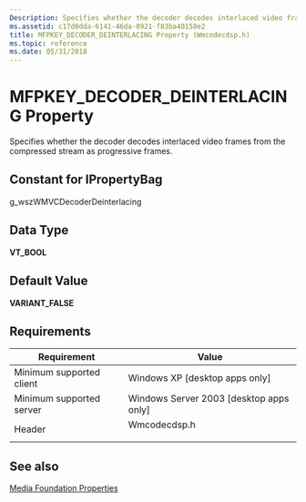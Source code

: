 ```yaml
---
Description: Specifies whether the decoder decodes interlaced video frames from the compressed stream as progressive frames.
ms.assetid: c17d0dda-6141-46da-8921-f83ba40158e2
title: MFPKEY_DECODER_DEINTERLACING Property (Wmcodecdsp.h)
ms.topic: reference
ms.date: 05/31/2018
---
```


# MFPKEY\_DECODER\_DEINTERLACING Property

Specifies whether the decoder decodes interlaced video frames from the compressed stream as progressive frames.

## Constant for IPropertyBag

g\_wszWMVCDecoderDeinterlacing

## Data Type

**VT\_BOOL**

## Default Value

**VARIANT\_FALSE**

## Requirements



| Requirement | Value |
|-------------------------------------|-----------------------------------------------------------------------------------------|
| Minimum supported client<br/> | Windows XP \[desktop apps only\]<br/>                                             |
| Minimum supported server<br/> | Windows Server 2003 \[desktop apps only\]<br/>                                    |
| Header<br/>                   | <dl> <dt>Wmcodecdsp.h</dt> </dl> |



## See also

<dl> <dt>

[Media Foundation Properties](media-foundation-properties.md)
</dt> </dl>

 

 




